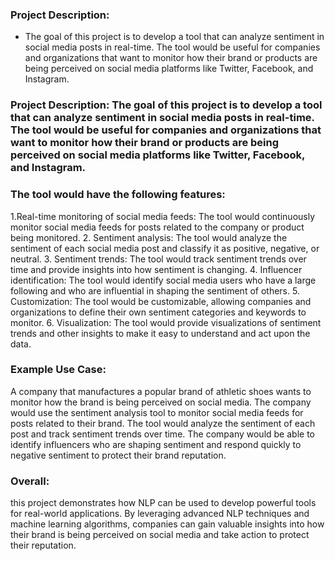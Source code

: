 ### Project Description: 
- The goal of this project is to develop a tool that can analyze sentiment in social media posts in real-time. The tool would be useful for companies and organizations that want to monitor how their brand or products are being perceived on social media platforms like Twitter, Facebook, and Instagram.

### Project Description: The goal of this project is to develop a tool that can analyze sentiment in social media posts in real-time. The tool would be useful for companies and organizations that want to monitor how their brand or products are being perceived on social media platforms like Twitter, Facebook, and Instagram.

### The tool would have the following features:
1.Real-time monitoring of social media feeds: The tool would continuously monitor social media feeds for posts related to the company or product being monitored.
2. Sentiment analysis: The tool would analyze the sentiment of each social media post and classify it as positive, negative, or neutral.
3. Sentiment trends: The tool would track sentiment trends over time and provide insights into how sentiment is changing.
4. Influencer identification: The tool would identify social media users who have a large following and who are influential in shaping the sentiment of others.
5. Customization: The tool would be customizable, allowing companies and organizations to define their own sentiment categories and keywords to monitor.
6. Visualization: The tool would provide visualizations of sentiment trends and other insights to make it easy to understand and act upon the data.

### Example Use Case: 
A company that manufactures a popular brand of athletic shoes wants to monitor how the brand is being perceived on social media. The company would use the sentiment analysis tool to monitor social media feeds for posts related to their brand. The tool would analyze the sentiment of each post and track sentiment trends over time. The company would be able to identify influencers who are shaping sentiment and respond quickly to negative sentiment to protect their brand reputation.

### Overall:
this project demonstrates how NLP can be used to develop powerful tools for real-world applications. By leveraging advanced NLP techniques and machine learning algorithms, companies can gain valuable insights into how their brand is being perceived on social media and take action to protect their reputation.
